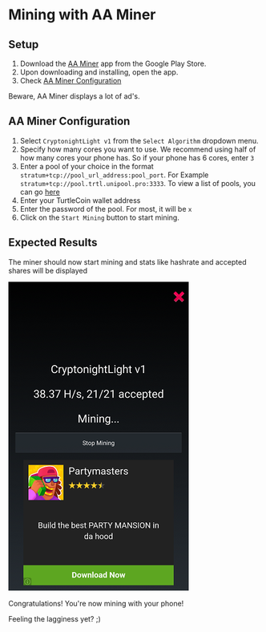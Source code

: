 # Mining with AA Miner

## Setup

1. Download the [AA Miner](https://play.google.com/store/apps/details?id=com.aaminer.miner) app from the Google Play Store.
2. Upon downloading and installing, open the app.
3. Check [AA Miner Configuration](#aa-miner-config)

Beware, AA Miner displays a lot of ad's.

## AA Miner Configuration<a name="aa-miner-config"></a>

1. Select `CryptonightLight v1` from the `Select Algorithm` dropdown menu.
2. Specify how many cores you want to use. We recommend using half of how many cores your phone has. So if your phone has 6 cores, enter `3`
3. Enter a pool of your choice in the format `stratum+tcp://pool_url_address:pool_port`.
   For Example `stratum+tcp://pool.trtl.unipool.pro:3333`. To view a list of pools, you can go [here](Pools)
4. Enter your TurtleCoin wallet address
5. Enter the password of the pool. For most, it will be `x`
6. Click on the `Start Mining` button to start mining.

## Expected Results

The miner should now start mining and stats like hashrate and accepted shares will be displayed

![aa-miner](images/aa-miner.png)

Congratulations! You're now mining with your phone!



Feeling the lagginess yet? ;)